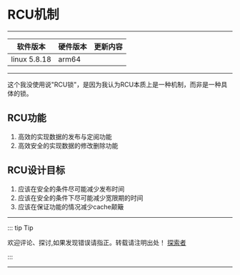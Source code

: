 
# RCU机制

---

| 软件版本  | 硬件版本 | 更新内容 |
|---------|--------|----------|
|linux 5.8.18| arm64   |        |

---
这个我没使用说"RCU锁"，是因为我认为RCU本质上是一种机制，而非是一种具体的锁。

## RCU功能

1. 高效的实现数据的发布与定阅功能
2. 高效安全的实现数据的修改删除功能

## RCU设计目标

1. 应该在安全的条件尽可能减少发布时间
2. 应该在安全的条件下尽可能减少宽限期的时间
3. 应该在保证功能的情况减少cache颠簸

---
::: tip Tip 

欢迎评论、探讨,如果发现错误请指正。转载请注明出处！ [探索者](http://www.tsz.wiki) 

:::


---
<Vssue :title="$title"/>
